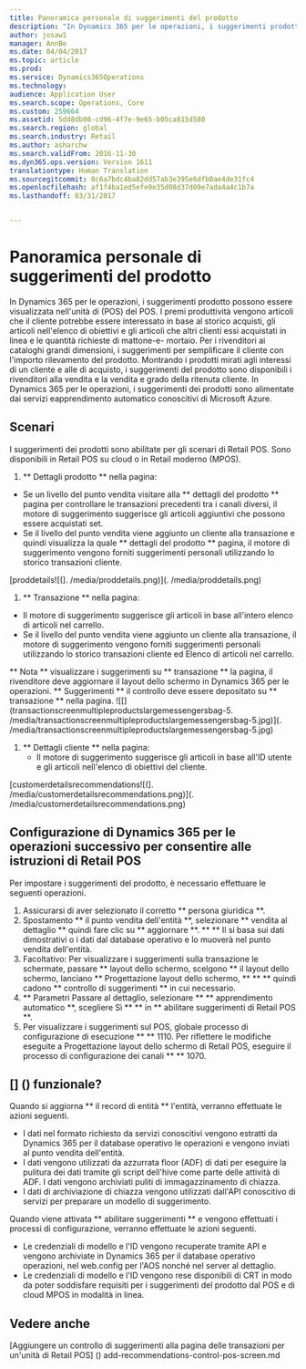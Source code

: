 ```yaml
---
title: Panoramica personale di suggerimenti del prodotto
description: "In Dynamics 365 per le operazioni, i suggerimenti prodotto possono essere visualizzata nell&quot;unità di (POS) del POS. I premi produttività vengono articoli che il cliente potrebbe essere interessato in base al storico acquisti, gli articoli nell&quot;elenco di obiettivi e gli articoli che altri clienti essi acquistati in linea e le quantità richieste di mattone-e- mortaio. Per i rivenditori ai cataloghi grandi dimensioni, i suggerimenti per semplificare il cliente con l&quot;importo rilevamento del prodotto. Montrando i prodotti mirati agli interessi di un cliente e alle di acquisto, i suggerimenti del prodotto sono disponibili i rivenditori alla vendita e la vendita e grado della ritenuta cliente. In Dynamics 365 per le operazioni, i suggerimenti dei prodotti sono alimentate dai servizi eapprendimento automatico conoscitivi di Microsoft Azure."
author: josaw1
manager: AnnBe
ms.date: 04/04/2017
ms.topic: article
ms.prod: 
ms.service: Dynamics365Operations
ms.technology: 
audience: Application User
ms.search.scope: Operations, Core
ms.custom: 259664
ms.assetid: 5dd8db08-cd96-4f7e-9e65-b05ca815d580
ms.search.region: global
ms.search.industry: Retail
ms.author: asharchw
ms.search.validFrom: 2016-11-30
ms.dyn365.ops.version: Version 1611
translationtype: Human Translation
ms.sourcegitcommit: 0c6a7bdc4ba82dd57ab3e395e6dfb0ae4de31fc4
ms.openlocfilehash: af1f4ba1ed5efe0e35d08d37d09e7ada4a4c1b7a
ms.lasthandoff: 03/31/2017


---
```


# <a name="personalized-product-recommendations-overview"></a>Panoramica personale di suggerimenti del prodotto

In Dynamics 365 per le operazioni, i suggerimenti prodotto possono essere visualizzata nell'unità di (POS) del POS. I premi produttività vengono articoli che il cliente potrebbe essere interessato in base al storico acquisti, gli articoli nell'elenco di obiettivi e gli articoli che altri clienti essi acquistati in linea e le quantità richieste di mattone-e- mortaio. Per i rivenditori ai cataloghi grandi dimensioni, i suggerimenti per semplificare il cliente con l'importo rilevamento del prodotto. Montrando i prodotti mirati agli interessi di un cliente e alle di acquisto, i suggerimenti del prodotto sono disponibili i rivenditori alla vendita e la vendita e grado della ritenuta cliente. In Dynamics 365 per le operazioni, i suggerimenti dei prodotti sono alimentate dai servizi eapprendimento automatico conoscitivi di Microsoft Azure.

<a name="scenarios"></a>Scenari
---------

I suggerimenti dei prodotti sono abilitate per gli scenari di Retail POS. Sono disponibili in Retail POS su cloud o in Retail moderno (MPOS).

1.  ** Dettagli prodotto ** nella pagina:

-   Se un livello del punto vendita visitare alla ** dettagli del prodotto ** pagina per controllare le transazioni precedenti tra i canali diversi, il motore di suggerimento suggerisce gli articoli aggiuntivi che possono essere acquistati set.
-   Se il livello del punto vendita viene aggiunto un cliente alla transazione e quindi visualizza la quale ** dettagli del prodotto ** pagina, il motore di suggerimento vengono forniti suggerimenti personali utilizzando lo storico transazioni cliente.

[proddetails![(]. /media/proddetails.png)](. /media/proddetails.png)

1.  ** Transazione ** nella pagina:

-   Il motore di suggerimento suggerisce gli articoli in base all'intero elenco di articoli nel carrello.
-   Se il livello del punto vendita viene aggiunto un cliente alla transazione, il motore di suggerimento vengono forniti suggerimenti personali utilizzando lo storico transazioni cliente ed Elenco di articoli nel carrello.

** Nota ** visualizzare i suggerimenti su ** transazione ** la pagina, il rivenditore deve aggiornare il layout dello schermo in Dynamics 365 per le operazioni. ** Suggerimenti ** il controllo deve essere depositato su ** transazione ** nella pagina. ![[] (transactionscreenmultipleproductslargemessengersbag-5. /media/transactionscreenmultipleproductslargemessengersbag-5.jpg)](. /media/transactionscreenmultipleproductslargemessengersbag-5.jpg)

1.  ** Dettagli cliente ** nella pagina:
    -   Il motore di suggerimento suggerisce gli articoli in base all'ID utente e gli articoli nell'elenco di obiettivi del cliente.

[customerdetailsrecommendations![(]. /media/customerdetailsrecommendations.png)](. /media/customerdetailsrecommendations.png)

## <a name="configure-dynamics-365-for-operations-to-enable-pos-recommendations"></a>Configurazione di Dynamics 365 per le operazioni successivo per consentire alle istruzioni di Retail POS
Per impostare i suggerimenti del prodotto, è necessario effettuare le seguenti operazioni.

1.  Assicurarsi di aver selezionato il corretto ** persona giuridica **.
2.  Spostamento ** il punto vendita dell'entità **, selezionare ** vendita al dettaglio ** quindi fare clic su ** aggiornare **. ** ** Il si basa sui dati dimostrativi o i dati dal database operativo e lo muoverà nel punto vendita dell'entità.
3.  Facoltativo: Per visualizzare i suggerimenti sulla transazione le schermate, passare ** layout dello schermo, scelgono ** il layout dello schermo, lanciano ** Progettazione layout dello schermo, ** ** ** quindi cadono ** controllo di suggerimenti ** in cui necessario.
4.  ** Parametri Passare al dettaglio, selezionare ** ** apprendimento automatico **, scegliere Sì ** ** in ** abilitare suggerimenti di Retail POS **.
5.  Per visualizzare i suggerimenti sul POS, globale processo di configurazione di esecuzione ** ** 1110. Per riflettere le modifiche eseguite a Progettazione layout dello schermo di Retail POS, eseguire il processo di configurazione dei canali ** ** 1070.

## <a name="how-does-it-work"></a>[] () funzionale?
Quando si aggiorna ** il record di entità ** l'entità, verranno effettuate le azioni seguenti.

-   I dati nel formato richiesto da servizi conoscitivi vengono estratti da Dynamics 365 per il database operativo le operazioni e vengono inviati al punto vendita dell'entità.
-   I dati vengono utilizzati da azzurrata floor (ADF) di dati per eseguire la pulitura dei dati tramite gli script dell'hive come parte delle attività di ADF. I dati vengono archiviati puliti di immagazzinamento di chiazza.
-   I dati di archiviazione di chiazza vengono utilizzati dall'API conoscitivo di servizi per preparare un modello di suggerimento.

Quando viene attivata ** abilitare suggerimenti ** e vengono effettuati i processi di configurazione, verranno effettuate le azioni seguenti.

-   Le credenziali di modello e l'ID vengono recuperate tramite API e vengono archiviate in Dynamics 365 per il database operativo operazioni, nel web.config per l'AOS nonché nel server al dettaglio.
-   Le credenziali di modello e l'ID vengono rese disponibili di CRT in modo da poter soddisfare requisiti per i suggerimenti del prodotto dal POS e di cloud MPOS in modalità in linea.


<a name="see-also"></a>Vedere anche
--------

[Aggiungere un controllo di suggerimenti alla pagina delle transazioni per un'unità di Retail POS] () add-recommendations-control-pos-screen.md


